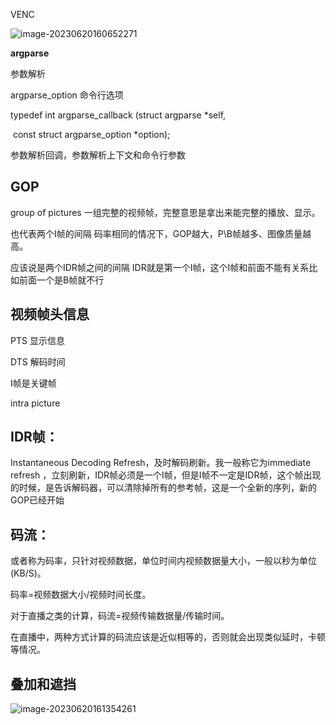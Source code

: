 VENC

![image-20230620160652271](C:\Users\scl\AppData\Roaming\Typora\typora-user-images\image-20230620160652271.png)

**argparse**

参数解析

argparse_option 命令行选项

typedef int argparse_callback (struct argparse *self,

​                const struct argparse_option *option);

参数解析回调，参数解析上下文和命令行参数











## GOP

group of pictures 一组完整的视频帧，完整意思是拿出来能完整的播放、显示。

也代表两个I帧的间隔 码率相同的情况下，GOP越大，P\B帧越多、图像质量越高。

应该说是两个IDR帧之间的间隔 IDR就是第一个I帧，这个I帧和前面不能有关系比如前面一个是B帧就不行

## 视频帧头信息

PTS 显示信息

DTS 解码时间



I帧是关键帧

intra picture

## IDR帧：

Instantaneous Decoding Refresh，及时解码刷新。我一般称它为immediate refresh ，立刻刷新，IDR帧必须是一个I帧，但是I帧不一定是IDR帧，这个帧出现的时候，是告诉解码器，可以清除掉所有的参考帧，这是一个全新的序列，新的GOP已经开始



## 码流：

或者称为码率，只针对视频数据，单位时间内视频数据量大小，一般以秒为单位(KB/S)。

码率=视频数据大小/视频时间长度。

对于直播之类的计算，码流=视频传输数据量/传输时间。

在直播中，两种方式计算的码流应该是近似相等的，否则就会出现类似延时，卡顿等情况。

## 叠加和遮挡

![image-20230620161354261](C:\Users\scl\AppData\Roaming\Typora\typora-user-images\image-20230620161354261.png)